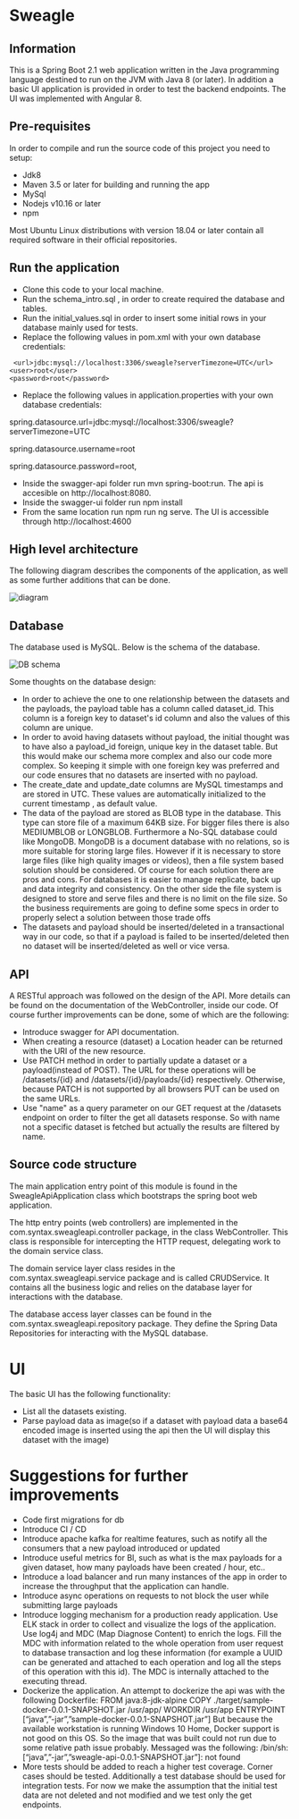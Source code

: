 # Sweagle

## Information

This is a Spring Boot 2.1 web application written in the Java programming language destined to run on the JVM with Java 8 (or later). 
In addition a basic UI application is provided in order to test the backend endpoints. The UI was implemented with Angular 8.

## Pre-requisites

In order to compile and run the source code of this project
you need to setup:

 - Jdk8
 - Maven 3.5 or later for building and running the app
 - MySql
 - Nodejs v10.16 or later
 - npm

Most Ubuntu Linux distributions with version 18.04 or later
contain all required software in their official repositories.

## Run the application

 - Clone this code to your local machine.
 - Run the schema_intro.sql , in order to create required the database and tables.
 - Run the initial_values.sql in order to insert some initial rows in your database mainly used for tests.
 - Replace the following values in pom.xml with your own database credentials:

```
 <url>jdbc:mysql://localhost:3306/sweagle?serverTimezone=UTC</url>
<user>root</user>
<password>root</password>
```
 - Replace the following values in application.properties with your own database credentials:

spring.datasource.url=jdbc:mysql://localhost:3306/sweagle?serverTimezone=UTC
 
spring.datasource.username=root

spring.datasource.password=root,
 - Inside the swagger-api folder run mvn spring-boot:run. The api is accesible on http://localhost:8080.
 - Inside the swagger-ui folder run npm install
 - From the same location run npm run ng serve. The UI is accessible through http://localhost:4600

## High level architecture

The following diagram describes the components of the application, as well as some further additions that can be done.

![diagram](https://drive.google.com/uc?id=1PGKUkkYlXcWShgWxrZIhDK-_tkhcSZ9s)

## Database

The database used is MySQL. Below is the schema of the database.

![DB schema](https://drive.google.com/uc?id=1AuSz0xkCGHLaH4bz-gaKKI6C8GIygIQn)
 
 Some thoughts on the database design:
- In order to achieve the one to one relationship between the datasets and the payloads, the payload table has a column called dataset_id. This column is a foreign key to dataset's id column and also the values of this column are unique. 
 - In order to avoid having datasets without payload, the initial thought was to have also a payload_id foreign, unique key in the dataset table. But this would make our schema more complex and also our code more complex. So keeping it simple with one foreign key was preferred and our code ensures that no datasets are inserted with no payload.
 - The create_date and update_date columns are MySQL timestamps and are stored in UTC. These values  are automatically initialized to the current timestamp , as default value.
 - The data of the payload are stored as BLOB type in the database. This type can store file of a maximum 64KB size. For bigger files there is also MEDIUMBLOB or LONGBLOB. Furthermore a No-SQL database could like MongoDB. MongoDB is a document database with no relations, so is more suitable for storing large files. However if it is necessary to store large files (like high quality images or videos), then a file system based solution should be considered. Of course for each solution there are pros and cons. For databases it is easier to manage replicate, back up and data integrity and consistency. On the other side the file system is designed to store and serve files and there is no limit on the file size. So the business requirements are going to define some specs in order to properly select a solution between those trade offs
 - The datasets and payload should be inserted/deleted in a transactional way in our code, so that if a payload is failed to be inserted/deleted then no dataset will be inserted/deleted as well or vice versa.


## API

A RESTful approach was followed on the design of the API. More details can be found on the documentation of the WebController, inside our code. Of course further improvements can be done, some of which are the following:

 - Introduce swagger for API documentation.
 - When creating a resource (dataset) a Location header can be returned with the URI of the new resource.
 - Use PATCH method in order to partially update a dataset or a payload(instead of POST). The URL for these operations will be /datasets/{id} and /datasets/{id}/payloads/{id} respectively. Otherwise, because PATCH is not supported by all browsers PUT can be used on the same URLs.
 - Use "name" as a query parameter on our GET request at the /datasets endpoint on order to filter the get all datasets response. So with name not a specific dataset is fetched but actually the results are filtered by name.


## Source code structure

The main application entry point of this module is found in the
SweagleApiApplication class which bootstraps the spring boot web application.


The http entry points (web controllers) are implemented in the
com.syntax.sweagleapi.controller package, in the class WebController. This class is responsible for intercepting the HTTP request, delegating work to the domain service class.


The domain service layer class resides in the
com.syntax.sweagleapi.service package and is called CRUDService. It contains all the business logic and relies on the database layer for
interactions with the database.


The database access layer classes can be found in the
com.syntax.sweagleapi.repository package. They define the
Spring Data Repositories for interacting with the MySQL database.


# UI

The basic UI has the following functionality:

 - List all the datasets existing.
 - Parse payload data as image(so if a dataset with payload data a base64 encoded image is inserted using the api then the UI will display this dataset with the image)

 

# Suggestions for further improvements

 - Code first migrations for db
 - Introduce CI / CD
 - Introduce apache kafka for realtime features, such as notify all the consumers that a new payload introduced or updated
 - Introduce useful metrics for BI, such as what is the max payloads for a given dataset, how many payloads have been created / hour, etc..
 - Introduce a load balancer and run many instances of the app in order to increase the throughput that the application can handle.
 - Introduce async operations on requests to not block the user while submitting large payloads
 - Introduce logging mechanism for a production ready application. Use ELK stack in order to collect and visualize the logs of the application. Use log4j and MDC (Map Diagnose Content) to enrich the logs. Fill the MDC with information related to the whole operation from user request to database transaction and log these information (for example a UUID can be generated and attached to each operation and log all the steps of this operation with this id). The MDC is internally attached to the executing thread.
 - Dockerize the application. An attempt to dockerize the api was with the following Dockerfile: 
FROM java:8-jdk-alpine
COPY ./target/sample-docker-0.0.1-SNAPSHOT.jar /usr/app/
WORKDIR /usr/app
ENTRYPOINT [“java”,”-jar”,”sample-docker-0.0.1-SNAPSHOT.jar”]
But because the available workstation is running Windows 10 Home, Docker support is not good on this OS. So the image that was built could not run due to some relative path issue probably. Messaged
was the following: /bin/sh: [“java”,”-jar”,”sweagle-api-0.0.1-SNAPSHOT.jar”]: not found
 - More tests should be added to reach a higher test coverage. Corner cases should be tested. Additionally a test database should be used for integration tests. For now we make the assumption that the initial test data are not deleted and not modified and we test only the get endpoints.